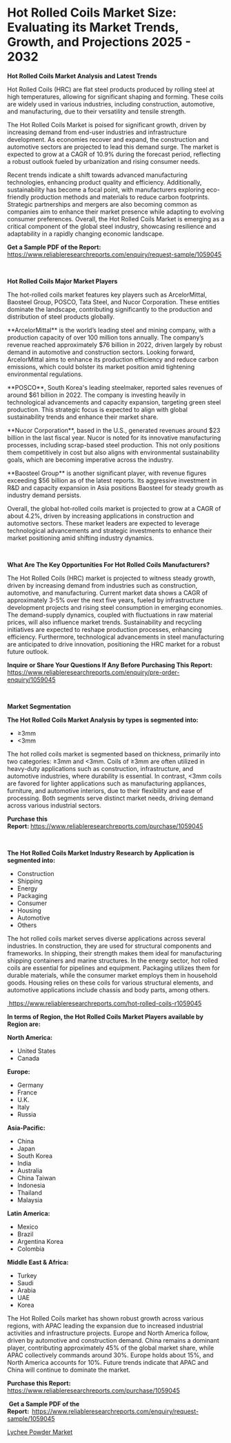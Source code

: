 <p><h1>Hot Rolled Coils Market Size: Evaluating its Market Trends, Growth, and Projections 2025 - 2032</h1></p><p><strong>Hot Rolled Coils Market Analysis and Latest Trends</strong></p>
<p><p>Hot Rolled Coils (HRC) are flat steel products produced by rolling steel at high temperatures, allowing for significant shaping and forming. These coils are widely used in various industries, including construction, automotive, and manufacturing, due to their versatility and tensile strength.</p><p>The Hot Rolled Coils Market is poised for significant growth, driven by increasing demand from end-user industries and infrastructure development. As economies recover and expand, the construction and automotive sectors are projected to lead this demand surge. The market is expected to grow at a CAGR of 10.9% during the forecast period, reflecting a robust outlook fueled by urbanization and rising consumer needs.</p><p>Recent trends indicate a shift towards advanced manufacturing technologies, enhancing product quality and efficiency. Additionally, sustainability has become a focal point, with manufacturers exploring eco-friendly production methods and materials to reduce carbon footprints. Strategic partnerships and mergers are also becoming common as companies aim to enhance their market presence while adapting to evolving consumer preferences. Overall, the Hot Rolled Coils Market is emerging as a critical component of the global steel industry, showcasing resilience and adaptability in a rapidly changing economic landscape.</p></p>
<p><strong>Get a Sample PDF of the Report:&nbsp;</strong> <a href="https://www.reliableresearchreports.com/enquiry/request-sample/1059045?utm_campaign=2219&utm_medium=2&utm_source=Github&utm_content=ia&utm_term=01042025&utm_id=hot-rolled-coils">https://www.reliableresearchreports.com/enquiry/request-sample/1059045</a></p>
<p>&nbsp;</p>
<p><strong>Hot Rolled Coils Major Market Players</strong></p>
<p><p>The hot-rolled coils market features key players such as ArcelorMittal, Baosteel Group, POSCO, Tata Steel, and Nucor Corporation. These entities dominate the landscape, contributing significantly to the production and distribution of steel products globally.</p><p>**ArcelorMittal** is the world’s leading steel and mining company, with a production capacity of over 100 million tons annually. The company’s revenue reached approximately $76 billion in 2022, driven largely by robust demand in automotive and construction sectors. Looking forward, ArcelorMittal aims to enhance its production efficiency and reduce carbon emissions, which could bolster its market position amid tightening environmental regulations.</p><p>**POSCO**, South Korea's leading steelmaker, reported sales revenues of around $61 billion in 2022. The company is investing heavily in technological advancements and capacity expansion, targeting green steel production. This strategic focus is expected to align with global sustainability trends and enhance their market share.</p><p>**Nucor Corporation**, based in the U.S., generated revenues around $23 billion in the last fiscal year. Nucor is noted for its innovative manufacturing processes, including scrap-based steel production. This not only positions them competitively in cost but also aligns with environmental sustainability goals, which are becoming imperative across the industry.</p><p>**Baosteel Group** is another significant player, with revenue figures exceeding $56 billion as of the latest reports. Its aggressive investment in R&D and capacity expansion in Asia positions Baosteel for steady growth as industry demand persists.</p><p>Overall, the global hot-rolled coils market is projected to grow at a CAGR of about 4.2%, driven by increasing applications in construction and automotive sectors. These market leaders are expected to leverage technological advancements and strategic investments to enhance their market positioning amid shifting industry dynamics.</p></p>
<p>&nbsp;</p>
<p><strong>What Are The Key Opportunities For Hot Rolled Coils Manufacturers?</strong></p>
<p><p>The Hot Rolled Coils (HRC) market is projected to witness steady growth, driven by increasing demand from industries such as construction, automotive, and manufacturing. Current market data shows a CAGR of approximately 3-5% over the next five years, fueled by infrastructure development projects and rising steel consumption in emerging economies. The demand-supply dynamics, coupled with fluctuations in raw material prices, will also influence market trends. Sustainability and recycling initiatives are expected to reshape production processes, enhancing efficiency. Furthermore, technological advancements in steel manufacturing are anticipated to drive innovation, positioning the HRC market for a robust future outlook.</p></p>
<p><strong>Inquire or Share Your Questions If Any Before Purchasing This Report:</strong> <a href="https://www.reliableresearchreports.com/enquiry/pre-order-enquiry/1059045?utm_campaign=2219&utm_medium=2&utm_source=Github&utm_content=ia&utm_term=01042025&utm_id=hot-rolled-coils">https://www.reliableresearchreports.com/enquiry/pre-order-enquiry/1059045</a></p>
<p>&nbsp;</p>
<p><strong>Market Segmentation</strong></p>
<p><strong>The Hot Rolled Coils Market Analysis by types is segmented into:</strong></p>
<p><ul><li>≥3mm</li><li><3mm</li></ul></p>
<p><p>The hot rolled coils market is segmented based on thickness, primarily into two categories: ≥3mm and <3mm. Coils of ≥3mm are often utilized in heavy-duty applications such as construction, infrastructure, and automotive industries, where durability is essential. In contrast, <3mm coils are favored for lighter applications such as manufacturing appliances, furniture, and automotive interiors, due to their flexibility and ease of processing. Both segments serve distinct market needs, driving demand across various industrial sectors.</p></p>
<p><strong>Purchase this Report:&nbsp;</strong><a href="https://www.reliableresearchreports.com/purchase/1059045?utm_campaign=2219&utm_medium=2&utm_source=Github&utm_content=ia&utm_term=01042025&utm_id=hot-rolled-coils">https://www.reliableresearchreports.com/purchase/1059045</a></p>
<p>&nbsp;</p>
<p><strong>The Hot Rolled Coils Market Industry Research by Application is segmented into:</strong></p>
<p><ul><li>Construction</li><li>Shipping</li><li>Energy</li><li>Packaging</li><li>Consumer</li><li>Housing</li><li>Automotive</li><li>Others</li></ul></p>
<p><p>The hot rolled coils market serves diverse applications across several industries. In construction, they are used for structural components and frameworks. In shipping, their strength makes them ideal for manufacturing shipping containers and marine structures. In the energy sector, hot rolled coils are essential for pipelines and equipment. Packaging utilizes them for durable materials, while the consumer market employs them in household goods. Housing relies on these coils for various structural elements, and automotive applications include chassis and body parts, among others.</p></p>
<p><a href="https://www.reliableresearchreports.com/hot-rolled-coils-r1059045?utm_campaign=2219&utm_medium=2&utm_source=Github&utm_content=ia&utm_term=01042025&utm_id=hot-rolled-coils">&nbsp;https://www.reliableresearchreports.com/hot-rolled-coils-r1059045</a></p>
<p><strong>In terms of Region, the Hot Rolled Coils Market Players available by Region are:</strong></p>
<p>
    <p> <strong> North America: </strong>
        <ul>
            <li>United States</li>
            <li>Canada</li>
        </ul>
        </p> 
    <p> <strong> Europe: </strong>
        <ul>
            <li>Germany</li>
            <li>France</li>
            <li>U.K.</li>
            <li>Italy</li>
            <li>Russia</li>
        </ul>
        </p> 
    <p> <strong> Asia-Pacific: </strong>
        <ul>
            <li>China</li>
            <li>Japan</li>
            <li>South Korea</li>
            <li>India</li>
            <li>Australia</li>
            <li>China Taiwan</li>
            <li>Indonesia</li>
            <li>Thailand</li>
            <li>Malaysia</li>
        </ul>
        </p> 
    <p> <strong> Latin America: </strong>
        <ul>
            <li>Mexico</li>
            <li>Brazil</li>
            <li>Argentina Korea</li>
            <li>Colombia</li>
        </ul>
        </p> 
    <p> <strong> Middle East & Africa: </strong>
        <ul>
            <li>Turkey</li>
            <li>Saudi</li>
            <li>Arabia</li>
            <li>UAE</li>
            <li>Korea</li>
        </ul>
    </p>
    </p>
<p><p>The Hot Rolled Coils market has shown robust growth across various regions, with APAC leading the expansion due to increased industrial activities and infrastructure projects. Europe and North America follow, driven by automotive and construction demand. China remains a dominant player, contributing approximately 45% of the global market share, while APAC collectively commands around 30%. Europe holds about 15%, and North America accounts for 10%. Future trends indicate that APAC and China will continue to dominate the market.</p></p>
<p><strong>Purchase this Report: </strong><a href="https://www.reliableresearchreports.com/purchase/1059045?utm_campaign=2219&utm_medium=2&utm_source=Github&utm_content=ia&utm_term=01042025&utm_id=hot-rolled-coils">https://www.reliableresearchreports.com/purchase/1059045</a></p>
<p>&nbsp;<strong>Get a Sample PDF of the Report:&nbsp;&nbsp;</strong><a href="https://www.reliableresearchreports.com/enquiry/request-sample/1059045?utm_campaign=2219&utm_medium=2&utm_source=Github&utm_content=ia&utm_term=01042025&utm_id=hot-rolled-coils">https://www.reliableresearchreports.com/enquiry/request-sample/1059045</a></p>
<p><strong></strong></p>
<p><p><a href="https://github.com/MariaWashington76/Market-Research-Report-List-2/blob/main/lychee-powder-market.md?utm_campaign=2219&utm_medium=2&utm_source=Github&utm_content=ia&utm_term=01042025&utm_id=hot-rolled-coils">Lychee Powder Market</a></p></p>